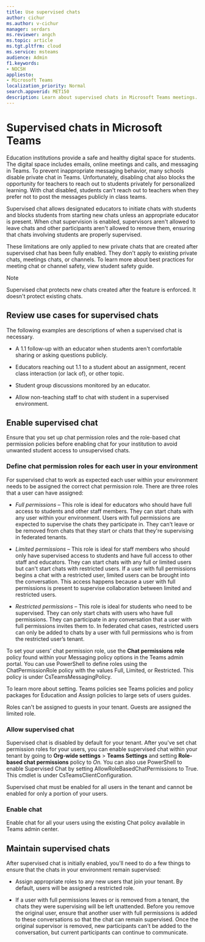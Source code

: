 ```yaml
---
title: Use supervised chats
author: cichur
ms.author: v-cichur
manager: serdars
ms.reviewer: angch
ms.topic: article
ms.tgt.pltfrm: cloud
ms.service: msteams
audience: Admin
f1.keywords:
- NOCSH
appliesto: 
- Microsoft Teams
localization_priority: Normal
search.appverid: MET150
description: Learn about supervised chats in Microsoft Teams meetings. 
---
```


# Supervised chats in Microsoft Teams

Education institutions provide a safe and healthy digital space for students. The digital space includes emails, online meetings and calls, and messaging in Teams. To prevent inappropriate messaging behavior, many schools disable private chat in Teams. Unfortunately, disabling chat also blocks the opportunity for teachers to reach out to students privately for personalized learning. With chat disabled, students can't reach out to teachers when they prefer not to post the messages publicly in class teams.

Supervised chat allows designated educators to initiate chats with students and blocks students from starting new chats unless an appropriate educator is present. When chat supervision is enabled, supervisors aren't allowed to leave chats and other participants aren't allowed to remove them, ensuring that chats involving students are properly supervised.

These limitations are only applied to new private chats that are created after supervised chat has been fully enabled. They don't apply to existing private chats, meetings chats, or channels. To learn more about best practices for meeting chat or channel safety, view student safety guide.

> [!Note]
> Supervised chat protects new chats created after the feature is enforced.  It doesn't protect existing chats.

## Review use cases for supervised chats

The following examples are descriptions of when a supervised chat is necessary.

- A 1.1 follow-up with an educator when students aren't comfortable sharing or asking questions publicly.

- Educators reaching out 1.1 to a student about an assignment, recent class interaction (or lack of), or other topic.

- Student group discussions monitored by an educator.

- Allow non-teaching staff to chat with student in a supervised environment.

## Enable supervised chat

Ensure that you set up chat permission roles and the role-based chat permission policies before enabling chat for your institution to avoid unwanted student access to unsupervised chats.

### Define chat permission roles for each user in your environment

For supervised chat to work as expected each user within your environment needs to be assigned the correct chat permission role. There are three roles that a user can have assigned:

- *Full permissions* – This role is ideal for educators who should have full access to students and other staff members. They can start chats with any user within your environment. Users with full permissions are expected to supervise the chats they participate in. They can't leave or be removed from chats that they start or chats that they're supervising in federated tenants.

- *Limited permissions* – This role is ideal for staff members who should only have supervised access to students and have full access to other staff and educators. They can start chats with any full or limited users but can't start chats with restricted users. If a user with full permissions begins a chat with a restricted user, limited users can be brought into the conversation. This access happens because a user with full permissions is present to supervise collaboration between limited and restricted users.

- *Restricted permissions* – This role is ideal for students who need to be supervised. They can only start chats with users who have full permissions. They can participate in any conversation that a user with full permissions invites them to. In federated chat cases, restricted users can only be added to chats by a user with full permissions who is from the restricted user’s tenant.

To set your users’ chat permission role, use the **Chat permissions** **role** policy found within your Messaging policy options in the Teams admin portal. You can use PowerShell to define roles using the ChatPermissionRole policy with the values Full, Limited, or Restricted. This policy is under CsTeamsMessagingPolicy.

To learn more about setting. Teams policies see Teams policies and policy packages for Education and Assign policies to large sets of users guides.

Roles can't be assigned to guests in your tenant. Guests are assigned the limited role.

### Allow supervised chat

Supervised chat is disabled by default for your tenant. After you've set chat permission roles for your users, you can enable supervised chat within your tenant by going to **Org-wide settings** &gt; **Teams Settings** and setting **Role-based chat permissions** policy to *On.* You can also use PowerShell to enable Supervised Chat by setting AllowRoleBasedChatPermissions to True. This cmdlet is under CsTeamsClientConfiguration.

Supervised chat must be enabled for all users in the tenant and cannot be enabled for only a portion of your users.

### Enable chat

Enable chat for all your users using the existing Chat policy available in Teams admin center.

## Maintain supervised chats

After supervised chat is initially enabled, you'll need to do a few things to ensure that the chats in your environment remain supervised:

- Assign appropriate roles to any new users that join your tenant. By default, users will be assigned a restricted role.

- If a user with full permissions leaves or is removed from a tenant, the chats they were supervising will be left unattended. Before you remove the original user, ensure that another user with full permissions is added to these conversations so that the chat can remain supervised. Once the original supervisor is removed, new participants can't be added to the conversation, but current participants can continue to communicate.
